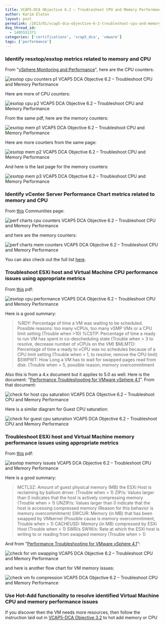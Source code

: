 ```yaml
---
title: VCAP5-DCA Objective 6.2 – Troubleshoot CPU and Memory Performance
author: Karim Elatov
layout: post
permalink: /2013/01/vcap5-dca-objective-6-2-troubleshoot-cpu-and-memory-performance/
dsq_thread_id:
  - 1405551371
categories: ['certifications', 'vcap5_dca', 'vmware']
tags: ['performance']
---
```


### Identify resxtop/esxtop metrics related to memory and CPU

From "[vSphere Monitoring and Performance](http://pubs.vmware.com/vsphere-50/topic/com.vmware.ICbase/PDF/vsphere-esxi-vcenter-server-501-monitoring-performance-guide.pdf)", here are the CPU counters:

![esxtop cpu counters p1 VCAP5 DCA Objective 6.2 – Troubleshoot CPU and Memory Performance ](https://github.com/elatov/uploads/raw/master/2012/12/esxtop_cpu_counters_p1.png)

Here are more of CPU counters:

![esxtop cpu p2 VCAP5 DCA Objective 6.2 – Troubleshoot CPU and Memory Performance ](https://github.com/elatov/uploads/raw/master/2012/12/esxtop_cpu_p2.png)

From the same pdf, here are the memory counters:

![esxtop mem p1 VCAP5 DCA Objective 6.2 – Troubleshoot CPU and Memory Performance ](https://github.com/elatov/uploads/raw/master/2012/12/esxtop_mem_p1.png)

Here are more counters from the same page:

![esxtop mem p2 VCAP5 DCA Objective 6.2 – Troubleshoot CPU and Memory Performance ](https://github.com/elatov/uploads/raw/master/2012/12/esxtop_mem_p2.png)

And here is the last page for the memory counters:

![esxtop mem p3 VCAP5 DCA Objective 6.2 – Troubleshoot CPU and Memory Performance ](https://github.com/elatov/uploads/raw/master/2012/12/esxtop_mem_p3.png)

### Identify vCenter Server Performance Chart metrics related to memory and CPU

From [this](http://communities.vmware.com/docs/DOC-5600) Communities page:

![perf charts cpu counters VCAP5 DCA Objective 6.2 – Troubleshoot CPU and Memory Performance ](https://github.com/elatov/uploads/raw/master/2012/12/perf_charts_cpu_counters.png)

and here are the memory counters:

![perf charts mem counters VCAP5 DCA Objective 6.2 – Troubleshoot CPU and Memory Performance ](https://github.com/elatov/uploads/raw/master/2012/12/perf_charts_mem_counters.png)

You can also check out the full list [here](http://pubs.vmware.com/vsphere-50/index.jsp?topic=/com.vmware.wssdk.apiref.doc_50/right-pane.html).

### Troubleshoot ESXi host and Virtual Machine CPU performance issues using appropriate metrics

From [this](https://raw.githubusercontent.com/elatov/upload/master/vcap-dca/obj_62/Esxtop_Troubleshooting_eng.pdf) pdf:

![esxtop cpu performance VCAP5 DCA Objective 6.2 – Troubleshoot CPU and Memory Performance ](https://github.com/elatov/uploads/raw/master/2012/12/esxtop_cpu_performance.png)

Here is a good summary:

> %RDY: Percentage of time a VM was waiting to be scheduled. Possible reasons: too many vCPUs, too many vSMP VMs or a CPU limit setting (Trouble when >10)
> %CSTP: Percentage of time a ready to run VM has spent in co-descheduling state (Trouble when > 3 to resolve, decrease number of vCPUs on the VM)
> $MLMTD: Percentage of time a ready to vCPU was no schedules because of a CPU limit setting (Trouble when > 1, to resolve; remove the CPU limit)
> $SWPWT: How Long a VM has to wait for swapped pages read from disk. (Trouble when > 5, possible reason; memory overcommitment

Also this is from a 4.x document but it applies to 5.0 as well. Here is the document: "[Performance Troubleshooting for VMware vSphere 4.1](http://communities.vmware.com/servlet/JiveServlet/previewBody/14905-102-2-17952/vsphere41-performance-troubleshooting.pdf)". From that document:

![check for host cpu saturation VCAP5 DCA Objective 6.2 – Troubleshoot CPU and Memory Performance ](https://github.com/elatov/uploads/raw/master/2012/12/check_for_host_cpu_saturation.png)

Here is a similar diagram for Guest CPU saturation:

![check for guest cpu saturation VCAP5 DCA Objective 6.2 – Troubleshoot CPU and Memory Performance ](https://github.com/elatov/uploads/raw/master/2012/12/check_for_guest_cpu_saturation.png)

### Troubleshoot ESXi host and Virtual Machine memory performance issues using appropriate metrics

From [this](https://raw.githubusercontent.com/elatov/upload/master/vcap-dca/obj_62/Esxtop_Troubleshooting_eng.pdf) pdf:

![esxtop memory issues VCAP5 DCA Objective 6.2 – Troubleshoot CPU and Memory Performance ](https://github.com/elatov/uploads/raw/master/2012/12/esxtop_memory_issues.png)

Here is a good summary:

> MCTLSZ: Amount of guest physical memory (MB) the ESXi Host is reclaiming by balloon driver. (Trouble when > 1)
> ZIP/s: Values larger than 0 indicates that the host is actively compressing memory (Trouble when > 1)
> UNZIP/s: Values larger than 0 indicate that the host is accessing compressed memory (Reason for this behavior is memory overcommitment)
> SWCUR: Memory (in MB) that has been swapped by VMkernel (Possible cause is memory overcommitment, Trouble when > 1)
> CACHEUSD: Memory (in MB) compressed by ESXi Host (Trouble when > 1)
> SWR/s SWW/s: Rate at which the ESXi host is writing to or reading from swapped memory (Trouble when > 1)

And from "[Performance Troubleshooting for VMware vSphere 4.1](http://communities.vmware.com/servlet/JiveServlet/previewBody/14905-102-2-17952/vsphere41-performance-troubleshooting.pdf)":

![check for vm swapping VCAP5 DCA Objective 6.2 – Troubleshoot CPU and Memory Performance ](https://github.com/elatov/uploads/raw/master/2012/12/check_for_vm_swapping.png)

and here is another flow chart for VM memory issues:

![check vm fo compression VCAP5 DCA Objective 6.2 – Troubleshoot CPU and Memory Performance ](https://github.com/elatov/uploads/raw/master/2012/12/check_vm_fo_compression.png)

### Use Hot-Add functionality to resolve identified Virtual Machine CPU and memory performance issues

If you discover then the VM needs more resources, then follow the instruction laid out in [VCAP5-DCA Objective 3.2](/2012/11/vcap5-dca-objective-3-2-optimize-virtual-machine-resources/) to hot add memory or CPU

